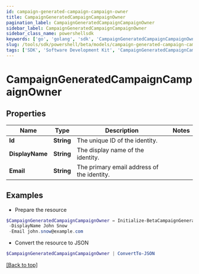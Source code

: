 ```yaml
---
id: campaign-generated-campaign-campaign-owner
title: CampaignGeneratedCampaignCampaignOwner
pagination_label: CampaignGeneratedCampaignCampaignOwner
sidebar_label: CampaignGeneratedCampaignCampaignOwner
sidebar_class_name: powershellsdk
keywords: ['go', 'golang', 'sdk', 'CampaignGeneratedCampaignCampaignOwner'] 
slug: /tools/sdk/powershell/beta/models/campaign-generated-campaign-campaign-owner
tags: ['SDK', 'Software Development Kit', 'CampaignGeneratedCampaignCampaignOwner']
---
```



# CampaignGeneratedCampaignCampaignOwner

## Properties

Name | Type | Description | Notes
------------ | ------------- | ------------- | -------------
**Id** |  **String** | The unique ID of the identity. | 
**DisplayName** |  **String** | The display name of the identity. | 
**Email** |  **String** | The primary email address of the identity. | 

## Examples

- Prepare the resource
```powershell
$CampaignGeneratedCampaignCampaignOwner = Initialize-BetaCampaignGeneratedCampaignCampaignOwner  -Id 37f080867702c1910177031320c40n27 `
 -DisplayName John Snow `
 -Email john.snow@example.com
```

- Convert the resource to JSON
```powershell
$CampaignGeneratedCampaignCampaignOwner | ConvertTo-JSON
```


[[Back to top]](#) 

